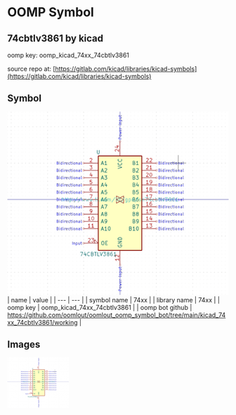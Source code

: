 # OOMP Symbol  
## 74cbtlv3861  by kicad  
  
oomp key: oomp_kicad_74xx_74cbtlv3861  
  
source repo at: [https://gitlab.com/kicad/libraries/kicad-symbols](https://gitlab.com/kicad/libraries/kicad-symbols)  
## Symbol  
  
[![working.png](working_600.png)](working.png)  
| name | value | 
| --- | --- | 
| symbol name | 74xx | 
| library name | 74xx | 
| oomp key | oomp_kicad_74xx_74cbtlv3861 | 
| oomp bot github | https://github.com/oomlout/oomlout_oomp_symbol_bot/tree/main/kicad_74xx_74cbtlv3861/working | 
## Images  
  
[![working.png](working_140.png)](working.png)  
